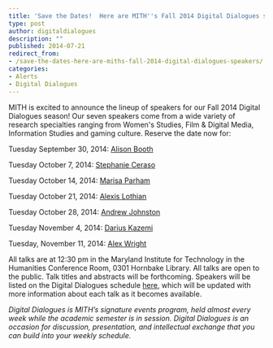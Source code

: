 ```yaml
---
title: 'Save the Dates!  Here are MITH''s Fall 2014 Digital Dialogues speakers'
type: post
author: digitaldialogues
description: ""
published: 2014-07-21
redirect_from: 
- /save-the-dates-here-are-miths-fall-2014-digital-dialogues-speakers/
categories:
- Alerts
- Digital Dialogues
---
```

MITH is excited to announce the lineup of speakers for our Fall 2014 Digital Dialogues season! Our seven speakers come from a wide variety of research specialties ranging from Women's Studies, Film & Digital Media, Information Studies and gaming culture. Reserve the date now for:

Tuesday September 30, 2014: [Alison Booth](http://www.engl.virginia.edu/people/ab6j)

Tuesday October 7, 2014: [Stephanie Ceraso](http://www.stephceraso.com/)

Tuesday October 14, 2014: [Marisa Parham](https://www.amherst.edu/people/facstaff/mparham)

Tuesday October 21, 2014: [Alexis Lothian](http://www.queergeektheory.org/about-2/)

Tuesday October 28, 2014: [Andrew Johnston](http://chicagofilmseminar.blogspot.com/2010/11/summary-andrew-johnston-coding-patterns.html)

Tuesday November 4, 2014: [Darius Kazemi](http://web.archive.org/web/20140625140148/http://tinysubversions.com/my-projects/)

Tuesday, November 11, 2014: [Alex Wright](http://www.alexwright.org/about/)

All talks are at 12:30 pm in the Maryland Institute for Technology in the Humanities Conference Room, 0301 Hornbake Library. All talks are open to the public. Talk titles and abstracts will be forthcoming. Speakers will be listed on the Digital Dialogues schedule [here](http://mith.umd.edu/digital-dialogues/schedule/), which will be updated with more information about each talk as it becomes available.

_Digital Dialogues is MITH’s signature events program, held almost every week while the academic semester is in session. Digital Dialogues is an occasion for discussion, presentation, and intellectual exchange that you can build into your weekly schedule._
